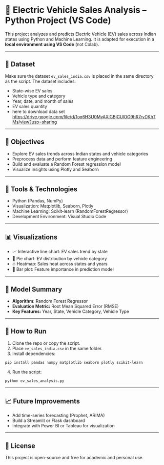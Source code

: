# 🚗 Electric Vehicle Sales Analysis – Python Project (VS Code)

This project analyzes and predicts Electric Vehicle (EV) sales across Indian states using Python and Machine Learning. It is adapted for execution in a **local environment using VS Code** (not Colab).

---

## 📁 Dataset

Make sure the dataset `ev_sales_india.csv` is placed in the same directory as the script. The dataset includes:
- State-wise EV sales
- Vehicle type and category
- Year, date, and month of sales
- EV sales quantity
- here to download data set https://drive.google.com/file/d/1oq6H3U0MyAXlGBjCUlOO9hR7ryDKhTMs/view?usp=sharing
---

## 📌 Objectives

- Explore EV sales trends across Indian states and vehicle categories
- Preprocess data and perform feature engineering
- Build and evaluate a Random Forest regression model
- Visualize insights using Plotly and Seaborn

---

## 🧰 Tools & Technologies

- Python (Pandas, NumPy)
- Visualization: Matplotlib, Seaborn, Plotly
- Machine Learning: Scikit-learn (RandomForestRegressor)
- Development Environment: Visual Studio Code

---

## 📊 Visualizations

- 📈 Interactive line chart: EV sales trend by state
- 🧩 Pie chart: EV distribution by vehicle category
- 🔥 Heatmap: Sales heat across states and years
- 🧠 Bar plot: Feature importance in prediction model

---

## 🧠 Model Summary

- **Algorithm:** Random Forest Regressor
- **Evaluation Metric:** Root Mean Squared Error (RMSE)
- **Key Features:** Year, State, Vehicle Category, Vehicle Type

---

## 📂 How to Run

1. Clone the repo or copy the script.
2. Place `ev_sales_india.csv` in the same folder.
3. Install dependencies:
```bash
pip install pandas numpy matplotlib seaborn plotly scikit-learn
```
4. Run the script:
```bash
python ev_sales_analysis.py
```

---

## 📈 Future Improvements

- Add time-series forecasting (Prophet, ARIMA)
- Build a Streamlit or Flask dashboard
- Integrate with Power BI or Tableau for visualization

---

## 📄 License

This project is open-source and free for academic and personal use.

